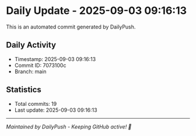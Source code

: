 # Daily Update - 2025-09-03 09:16:13

This is an automated commit generated by DailyPush.

## Daily Activity
- Timestamp: 2025-09-03 09:16:13
- Commit ID: 7073100c
- Branch: main

## Statistics
- Total commits: 19
- Last update: 2025-09-03 09:16:13

---
*Maintained by DailyPush - Keeping GitHub active! 🚀*
